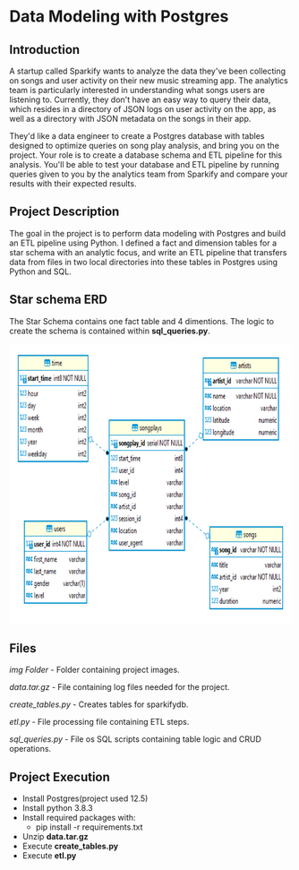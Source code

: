 # Data Modeling with Postgres

## Introduction

A startup called Sparkify wants to analyze the data they've been collecting on songs and user activity on their new music streaming app. The analytics team is particularly interested in understanding what songs users are listening to. Currently, they don't have an easy way to query their data, which resides in a directory of JSON logs on user activity on the app, as well as a directory with JSON metadata on the songs in their app.

They'd like a data engineer to create a Postgres database with tables designed to optimize queries on song play analysis, and bring you on the project. Your role is to create a database schema and ETL pipeline for this analysis. You'll be able to test your database and ETL pipeline by running queries given to you by the analytics team from Sparkify and compare your results with their expected results.

## Project Description

The goal in the project is to perform data modeling with Postgres and build an ETL pipeline using Python. I defined a fact and dimension tables for a star schema with an analytic focus, and write an ETL pipeline that transfers data from files in two local directories into these tables in Postgres using Python and SQL.

## Star schema ERD

The Star Schema contains one fact table and 4 dimentions. The logic to create the schema is contained within **sql_queries.py**.

<img src="./img/erd.png"  weight="600" height="500"/>

## Files

*img Folder* - Folder containing project images.

*data.tar.gz* - File containing log files needed for the project.

*create_tables.py* - Creates tables for sparkifydb.

*etl.py* - File processing file containing ETL steps.

*sql_queries.py* - File os SQL scripts containing table logic and CRUD operations.

## Project Execution

* Install Postgres(project used 12.5)
* Install python 3.8.3
* Install required packages with:
    * pip install -r requirements.txt
* Unzip **data.tar.gz**
* Execute **create_tables.py**
* Execute **etl.py**
